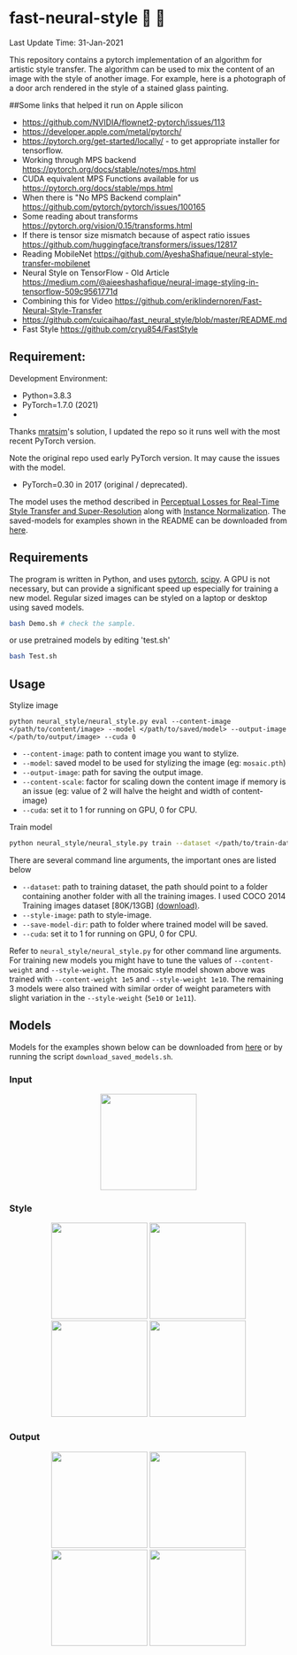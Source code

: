 # fast-neural-style :city_sunrise: :rocket:

Last Update Time: 31-Jan-2021

This repository contains a pytorch implementation of an algorithm for artistic style transfer. The algorithm can be used to mix the content of an image with the style of another image. For example, here is a photograph of a door arch rendered in the style of a stained glass painting.

##Some links that helped it run on Apple silicon
* https://github.com/NVIDIA/flownet2-pytorch/issues/113
* https://developer.apple.com/metal/pytorch/
* https://pytorch.org/get-started/locally/ - to get appropriate installer for tensorflow.
* Working through MPS backend https://pytorch.org/docs/stable/notes/mps.html
* CUDA equivalent MPS Functions available for us https://pytorch.org/docs/stable/mps.html
* When there is "No MPS Backend complain" https://github.com/pytorch/pytorch/issues/100165
* Some reading about transforms https://pytorch.org/vision/0.15/transforms.html
* If there is tensor size mismatch because of aspect ratio issues https://github.com/huggingface/transformers/issues/12817
* Reading MobileNet https://github.com/AyeshaShafique/neural-style-transfer-mobilenet
* Neural Style on TensorFlow - Old Article https://medium.com/@aieeshashafique/neural-image-styling-in-tensorflow-509c9561771d
* Combining this for Video https://github.com/eriklindernoren/Fast-Neural-Style-Transfer
* https://github.com/cuicaihao/fast_neural_style/blob/master/README.md
* Fast Style https://github.com/cryu854/FastStyle


## Requirement:

Development Environment:

- Python=3.8.3
- PyTorch=1.7.0 (2021)
-

Thanks [mratsim](https://github.com/zhanghang1989/PyTorch-Multi-Style-Transfer/issues/21#issuecomment-396075362)'s solution, I updated the repo so it runs well with the most recent PyTorch version.

Note the original repo used early PyTorch version. It may cause the issues with the model.

- PyTorch=0.30 in 2017 (original / deprecated).

The model uses the method described in [Perceptual Losses for Real-Time Style Transfer and Super-Resolution](https://arxiv.org/abs/1603.08155) along with [Instance Normalization](https://arxiv.org/pdf/1607.08022.pdf). The saved-models for examples shown in the README can be downloaded from [here](https://www.dropbox.com/s/lrvwfehqdcxoza8/saved_models.zip?dl=0).

## Requirements

The program is written in Python, and uses [pytorch](http://pytorch.org/), [scipy](https://www.scipy.org). A GPU is not necessary, but can provide a significant speed up especially for training a new model. Regular sized images can be styled on a laptop or desktop using saved models.

```bash
bash Demo.sh # check the sample.
```

or use pretrained models by editing 'test.sh'

```bash
bash Test.sh
```

## Usage

Stylize image

```
python neural_style/neural_style.py eval --content-image </path/to/content/image> --model </path/to/saved/model> --output-image </path/to/output/image> --cuda 0
```

- `--content-image`: path to content image you want to stylize.
- `--model`: saved model to be used for stylizing the image (eg: `mosaic.pth`)
- `--output-image`: path for saving the output image.
- `--content-scale`: factor for scaling down the content image if memory is an issue (eg: value of 2 will halve the height and width of content-image)
- `--cuda`: set it to 1 for running on GPU, 0 for CPU.

Train model

```bash
python neural_style/neural_style.py train --dataset </path/to/train-dataset> --style-image </path/to/style/image> --save-model-dir </path/to/save-model/folder> --epochs 2 --cuda 1
```

There are several command line arguments, the important ones are listed below

- `--dataset`: path to training dataset, the path should point to a folder containing another folder with all the training images. I used COCO 2014 Training images dataset [80K/13GB] [(download)](http://mscoco.org/dataset/#download).
- `--style-image`: path to style-image.
- `--save-model-dir`: path to folder where trained model will be saved.
- `--cuda`: set it to 1 for running on GPU, 0 for CPU.

Refer to `neural_style/neural_style.py` for other command line arguments. For training new models you might have to tune the values of `--content-weight` and `--style-weight`. The mosaic style model shown above was trained with `--content-weight 1e5` and `--style-weight 1e10`. The remaining 3 models were also trained with similar order of weight parameters with slight variation in the `--style-weight` (`5e10` or `1e11`).

## Models

Models for the examples shown below can be downloaded from [here](https://www.dropbox.com/s/lrvwfehqdcxoza8/saved_models.zip?dl=0) or by running the script `download_saved_models.sh`.

### Input

<div align='center'>
  <img src='images/content-images/latrobe.jpg' height="174px">		
</div>

### Style

<div align='center'>
  <img src='images/style-images/mosaic.jpg' height="174px">
  <img src='images/style-images/candy.jpg' height="174px">
  <img src='images/style-images/rain-princess-cropped.jpg' height="174px">
   <img src='images/style-images/udnie.jpg' height="174px"> 
</div>

### Output

<div align='center'>
  <img src='images/output-images/latrobe-mosaic.jpg' height="174px">
  <img src='images/output-images/latrobe-candy.jpg' height="174px">  
  <img src='images/output-images/latrobe-rain-princess.jpg' height="174px">
  <img src='images/output-images/latrobe-udnie.jpg' height="174px">
</div>
